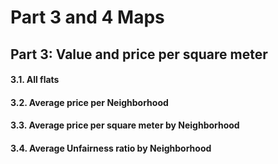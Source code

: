 # Part 3 and 4 Maps

## Part 3: Value and price per square meter

#### 3.1. All flats

#### 3.2. Average price per Neighborhood

#### 3.3. Average price per square meter by Neighborhood

#### 3.4. Average Unfairness ratio by Neighborhood


